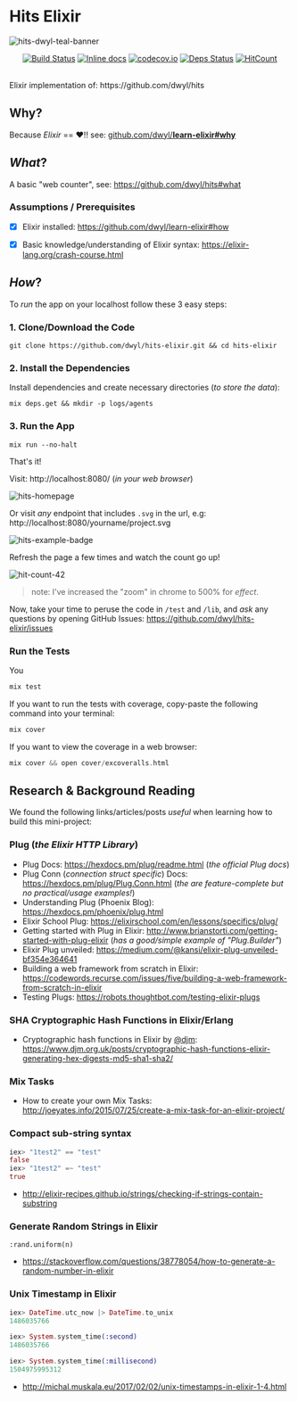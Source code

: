 # Hits Elixir

![hits-dwyl-teal-banner](https://user-images.githubusercontent.com/194400/30136430-d1b2c2b8-9356-11e7-9ed5-3d84f6e44066.png)

<div align="center">

[![Build Status](https://img.shields.io/travis/dwyl/hits-elixir/master.svg?style=flat-square)](https://travis-ci.org/dwyl/hits-elixir)
[![Inline docs](http://inch-ci.org/github/dwyl/hits-elixir.svg?style=flat-square)](http://inch-ci.org/github/dwyl/hits-elixir)
[![codecov.io](https://img.shields.io/codecov/c/github/dwyl/hits-elixir/master.svg?style=flat-square)](http://codecov.io/github/dwyl/hits-elixir?branch=master)
[![Deps Status](https://beta.hexfaktor.org/badge/all/github/dwyl/hits-elixir.svg?style=flat-square)](https://beta.hexfaktor.org/github/dwyl/hits-elixir)
[![HitCount](http://hits.dwyl.io/dwyl/hits-elixir.svg)](https://github.com/dwyl/hits-elixir)

</div>

<br />
Elixir implementation of: https://github.com/dwyl/hits

## Why?

Because _Elixir_ == :heart:!! see:
[github.com/dwyl/**learn-elixir#why**](https://github.com/dwyl/learn-elixir#why)

## _What_?

A basic "web counter", see: https://github.com/dwyl/hits#what


### Assumptions / Prerequisites

+ [x] Elixir installed: https://github.com/dwyl/learn-elixir#how
+ [x] Basic knowledge/understanding of Elixir syntax:
https://elixir-lang.org/crash-course.html


## _How_?

To _run_ the app on your localhost follow these 3 easy steps:

### 1. Clone/Download the Code

```
git clone https://github.com/dwyl/hits-elixir.git && cd hits-elixir
```

### 2. Install the Dependencies

Install dependencies and create necessary directories (_to store the data_):

```
mix deps.get && mkdir -p logs/agents
```

### 3. Run the App

```
mix run --no-halt
```

That's it! <br />


Visit: http://localhost:8080/ (_in your web browser_)

![hits-homepage](https://user-images.githubusercontent.com/194400/30294516-3dc31aca-9735-11e7-9e07-29a74e7c6bf0.png)

Or visit _any_ endpoint that includes `.svg` in the url,
e.g: http://localhost:8080/yourname/project.svg

![hits-example-badge](https://user-images.githubusercontent.com/194400/30294601-915b28b2-9735-11e7-8c56-c3ea6f414ded.png)

Refresh the page a few times and watch the count go up!

![hit-count-42](https://user-images.githubusercontent.com/194400/30295139-7db6c008-9737-11e7-9098-9488319e1271.png)

> note: I've increased the "zoom" in chrome to 500% for _effect_.


Now, take your time to peruse the code in `/test` and `/lib`,
and _ask_ any questions by opening GitHub Issues:
https://github.com/dwyl/hits-elixir/issues


### Run the Tests

You

```elixir
mix test
```

If you want to run the tests with coverage, copy-paste the following command
into your terminal:

```elixir
mix cover
```
If you want to view the coverage in a web browser:

```elixir
mix cover && open cover/excoveralls.html
```

## Research & Background Reading

We found the following links/articles/posts _useful_
when learning how to build this mini-project:

### Plug (_the Elixir HTTP Library_)

+ Plug Docs: https://hexdocs.pm/plug/readme.html (_the official Plug docs_)
+ Plug Conn (_connection struct specific_) Docs:
https://hexdocs.pm/plug/Plug.Conn.html
(_the are feature-complete but no practical/usage examples!_)
+ Understanding Plug (Phoenix Blog): https://hexdocs.pm/phoenix/plug.html
+ Elixir School Plug:
https://elixirschool.com/en/lessons/specifics/plug/
+ Getting started with Plug in Elixir:
http://www.brianstorti.com/getting-started-with-plug-elixir
(_has a good/simple example of "Plug.Builder"_)
+ Elixir Plug unveiled:
https://medium.com/@kansi/elixir-plug-unveiled-bf354e364641
+ Building a web framework from scratch in Elixir:
https://codewords.recurse.com/issues/five/building-a-web-framework-from-scratch-in-elixir
+ Testing Plugs: https://robots.thoughtbot.com/testing-elixir-plugs

### SHA Cryptographic Hash Functions in Elixir/Erlang

+ Cryptographic hash functions in Elixir by [@djm](https://github.com/djm):
https://www.djm.org.uk/posts/cryptographic-hash-functions-elixir-generating-hex-digests-md5-sha1-sha2/

### Mix Tasks

+ How to create your own Mix Tasks:
http://joeyates.info/2015/07/25/create-a-mix-task-for-an-elixir-project/


### Compact sub-string syntax

```elixir
iex> "1test2" == "test"
false
iex> "1test2" =~ "test"
true
```

+ http://elixir-recipes.github.io/strings/checking-if-strings-contain-substring

### Generate Random Strings in Elixir

```
:rand.uniform(n)
```

+ https://stackoverflow.com/questions/38778054/how-to-generate-a-random-number-in-elixir

### Unix Timestamp in Elixir

```elixir
iex> DateTime.utc_now |> DateTime.to_unix
1486035766

iex> System.system_time(:second)
1486035766

iex> System.system_time(:millisecond)
1504975995312
```

+ http://michal.muskala.eu/2017/02/02/unix-timestamps-in-elixir-1-4.html

